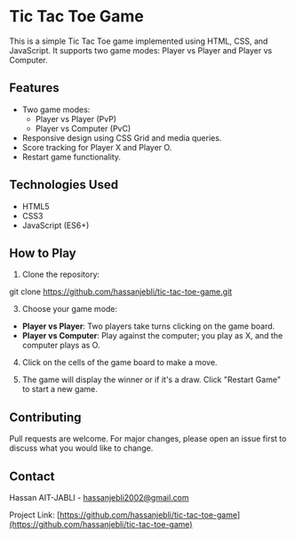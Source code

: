 # Tic Tac Toe Game

This is a simple Tic Tac Toe game implemented using HTML, CSS, and JavaScript. It supports two game modes: Player vs Player and Player vs Computer.

## Features

- Two game modes:
  - Player vs Player (PvP)
  - Player vs Computer (PvC)
- Responsive design using CSS Grid and media queries.
- Score tracking for Player X and Player O.
- Restart game functionality.

## Technologies Used

- HTML5
- CSS3
- JavaScript (ES6+)

## How to Play

1. Clone the repository:

git clone https://github.com/hassanjebli/tic-tac-toe-game.git

3. Choose your game mode:

- **Player vs Player**: Two players take turns clicking on the game board.
- **Player vs Computer**: Play against the computer; you play as X, and the computer plays as O.

4. Click on the cells of the game board to make a move.

5. The game will display the winner or if it's a draw. Click "Restart Game" to start a new game.

## Contributing

Pull requests are welcome. For major changes, please open an issue first to discuss what you would like to change.

## Contact

Hassan AIT-JABLI - [hassanjebli2002@gmail.com](mailto:hassanjebli2002@gmail.com)

Project Link: [https://github.com/hassanjebli/tic-tac-toe-game](https://github.com/hassanjebli/tic-tac-toe-game)
